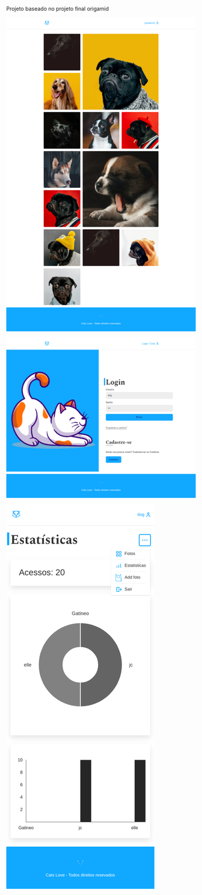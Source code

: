 Projeto baseado no projeto final origamid

![alt text](https://github.com/josoelvieira/origamid-projeto-final-CatsLove/blob/master/src/Assets/screencapture-localhost-3000-2022-08-07-17_28_00.png)

![alt text](https://github.com/josoelvieira/origamid-projeto-final-CatsLove/blob/master/src/Assets/screencapture-localhost-3000-login-2022-08-07-17_28_58.png)

![alt text](https://github.com/josoelvieira/origamid-projeto-final-CatsLove/blob/master/src/Assets/screencapture-localhost-3000-conta-estatisticas-2022-08-07-18_08_41.png)

